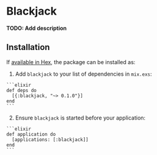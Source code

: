 # Blackjack

**TODO: Add description**

## Installation

If [available in Hex](https://hex.pm/docs/publish), the package can be installed as:

  1. Add `blackjack` to your list of dependencies in `mix.exs`:

    ```elixir
    def deps do
      [{:blackjack, "~> 0.1.0"}]
    end
    ```

  2. Ensure `blackjack` is started before your application:

    ```elixir
    def application do
      [applications: [:blackjack]]
    end
    ```

